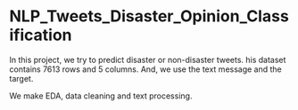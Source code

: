 # NLP_Tweets_Disaster_Opinion_Classification

In this project, we try to predict disaster or non-disaster tweets. 
his dataset contains 7613 rows and 5 columns. And, we use the text message and the target. 

We make EDA, data cleaning and  text processing.

